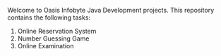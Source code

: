 Welcome to Oasis Infobyte Java Development projects. This repository contains the following tasks:
1. Online Reservation System
2. Number Guessing Game
3. Online Examination
